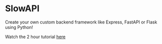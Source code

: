 # SlowAPI

Create your own custom backend framework like Express, FastAPI or Flask using Python!

Watch the 2 hour tutorial [here](https://youtu.be/hA7s-WMFzSE)
